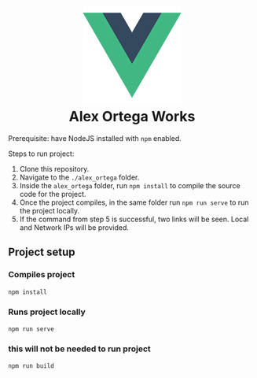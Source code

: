 <h1 align="center"> 
  <br>
    <img src="/alex_ortega/src/assets/logo.png" alt="AO Logo" width="200"></a>
  <br>
    Alex Ortega Works
  <br>
</h1>

Prerequisite: have NodeJS installed with `npm` enabled.

Steps to run project: 
1. Clone this repository.
2. Navigate to the `./alex_ortega` folder.
3. Inside the `alex_ortega` folder, run `npm install` to compile the source code for the project.
4. Once the project compiles, in the same folder run `npm run serve` to run the project locally. 
5. If the command from step 5 is successful, two links will be seen. Local and Network IPs will be provided. 

## Project setup
### Compiles project
```
npm install
```

### Runs project locally
```
npm run serve
```

### **this will not be needed to run project**
```
npm run build
```

